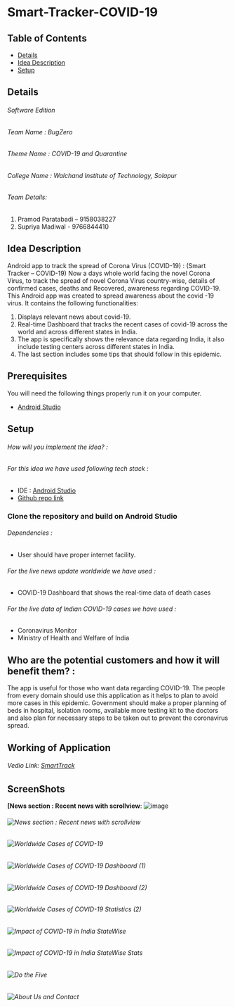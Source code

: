 # Smart-Tracker-COVID-19

## Table of Contents
* [Details](#details)
* [Idea Description](#ideadescription)
* [Setup](#setup)

## Details

###### Software Edition
###### Team Name    :  BugZero
###### Theme Name  :   COVID-19 and Quarantine
###### College Name :  Walchand Institute of Technology, Solapur
###### Team Details:
1. Pramod Paratabadi – 9158038227
2. Supriya Madiwal - 9766844410

## Idea Description
Android app to track the spread of Corona Virus (COVID-19) : (Smart Tracker – COVID-19)
Now a days whole world facing the novel Corona Virus, to track the spread of novel Corona Virus country-wise, details of confirmed cases, deaths and Recovered, awareness regarding COVID-19. This Android app was created to spread awareness about the covid -19 virus. It contains the following functionalities:
1.	Displays relevant news about covid-19.
2.	Real-time Dashboard that tracks the recent cases of covid-19 across the world and across different states in India.
3.	The app is specifically shows the relevance data regarding India, it also include testing centers across different states in 	India.
4.	The last section includes some tips that should follow in this epidemic.

	
## Prerequisites
 You will need the following things properly run it on your computer.

- [Android Studio](https://developer.android.com/studio)

	
## Setup
###### How will you implement the idea? :
###### For this idea we have used following tech stack :
- IDE : [Android Studio](https://developer.android.com/studio)
- [Github repo link](https://github.com/pramod-Paratabadi/COVID-19)

### Clone the repository and build on Android Studio

###### Dependencies :
- User should have proper internet facility.
###### For the live news update worldwide we have used :
- COVID-19 Dashboard that shows the real-time data of death cases
###### For the live data of Indian COVID-19 cases we have used :
- Coronavirus Monitor
- Ministry of Health and Welfare of India

## Who are the potential customers and how it will benefit them? :
The app is useful for those who want data regarding COVID-19. The people from every domain should use this application as it helps to plan to avoid more cases in this epidemic. Government should make a proper planning of beds in hospital, isolation rooms, available more testing kit to the doctors and also plan for necessary steps to be taken out to prevent the coronavirus spread.


## Working of Application 
###### Vedio Link: [SmartTrack](https://drive.google.com/file/d/1vEzBMFWMBct7SetWx6kwu3zqCkILLdRR/view?usp=sharing)
## ScreenShots

**[News section : Recent news with scrollview**:
![image](https://drive.google.com/open?id=15ec51Fv485HzR-D_77iKslgheXsxgnjr)

###### ![News section : Recent news with scrollview](https://drive.google.com/open?id=15ec51Fv485HzR-D_77iKslgheXsxgnjr) 
###### ![Worldwide Cases of COVID-19]("https://drive.google.com/open?id=1fguB1xwvic7hL79xiDn9A3-77s3_Om24") 
###### ![Worldwide Cases of COVID-19 Dashboard (1)]("https://drive.google.com/open?id=1XWVL1k1k1rRABpvKwupIA4KvAXJxR4jL") 
###### ![Worldwide Cases of COVID-19 Dashboard (2)]("https://drive.google.com/open?id=1BM_ZyKuLyAfICf3xvwEpqo0P_9rfiw0H") 
###### ![Worldwide Cases of COVID-19 Statistics (2)]("https://drive.google.com/open?id=1vQaKCSAUR80rlepCbhel2xsh8Vy4c8Pg") 
###### ![Impact of COVID-19 in India StateWise]("https://drive.google.com/open?id=1Ep9SCRHmrQic6W4PdkHiy2gy1PytdRJd")
###### ![Impact of COVID-19 in India StateWise Stats]("https://drive.google.com/open?id=1xhTcUZqpGRzdf0Xbq7VA3q01TYsDylew")
###### ![Do the Five]("https://drive.google.com/open?id=1BqlQFCGiISoygzVpMEvrv7fofkzpJ6fP") 
###### ![About Us and Contact]("https://drive.google.com/file/d/1KEF1exBjckGmN3iHY7gghiDQEW4KOMcE/view?usp=sharing") 
